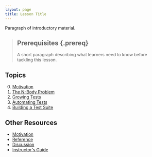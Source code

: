 ```yaml
---
layout: page
title: Lesson Title
---
```

Paragraph of introductory material.

> ## Prerequisites {.prereq}
>
> A short paragraph describing what learners need to know
> before tackling this lesson.

## Topics

0.  [Motivation](00-intro.html)
1.  [The N-Body Problem](01-background.html)
2.  [Growing Tests](02-growing-tests.html)
3.  [Automating Tests](03-automating.html)
4.  [Building a Test Suite](04-test-suite.html)

## Other Resources

*   [Motivation](motivation.html)
*   [Reference](reference.html)
*   [Discussion](discussion.html)
*   [Instructor's Guide](instructors.html)
